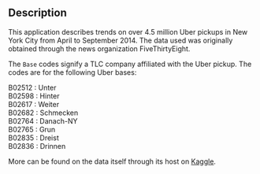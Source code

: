 Description
-
This application describes trends on over 4.5 million Uber pickups in New York City from April to September 2014. The data used was originally obtained through the news organization FiveThirtyEight.

The `Base` codes signify a TLC company affiliated with the Uber pickup. The codes are for the following Uber bases:

B02512 : Unter  
B02598 : Hinter  
B02617 : Weiter  
B02682 : Schmecken  
B02764 : Danach-NY  
B02765 : Grun  
B02835 : Dreist  
B02836 : Drinnen

More can be found on the data itself through its host on [Kaggle](https://www.kaggle.com/datasets/fivethirtyeight/uber-pickups-in-new-york-city).